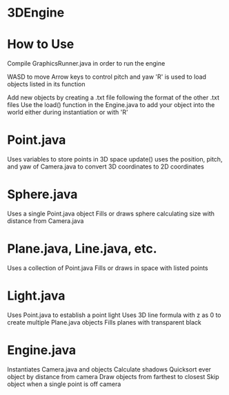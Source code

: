 # 3DEngine
How to Use
==========
Compile GraphicsRunner.java in order to run the engine

WASD to move
Arrow keys to control pitch and yaw
'R' is used to load objects listed in its function

Add new objects by creating a .txt file following the format of the other .txt files
Use the load() function in the Engine.java to add your object into the world either during instantiation or with 'R'

Point.java
==========
Uses variables to store points in 3D space
update() uses the position, pitch, and yaw of Camera.java to convert 3D coordinates to 2D coordinates

Sphere.java
===========
Uses a single Point.java object
Fills or draws sphere calculating size with distance from Camera.java

Plane.java, Line.java, etc.
===========================
Uses a collection of Point.java
Fills or draws in space with listed points

Light.java
==========
Uses Point.java to establish a point light
Uses 3D line formula with z as 0 to create multiple Plane.java objects
Fills planes with transparent black

Engine.java
===========
Instantiates Camera.java and objects
Calculate shadows
Quicksort ever object by distance from camera
Draw objects from farthest to closest
Skip object when a single point is off camera
